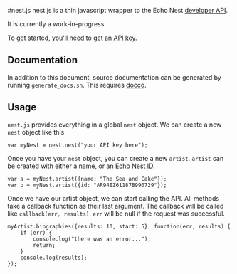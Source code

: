 #nest.js 
nest.js is a thin javascript wrapper to the Echo Nest 
[developer API](http://developer.echonest.com).

It is currently a work-in-progress.

To get started, [you'll need to get an API key](http://developer.echonest.com/account/register).

## Documentation
In addition to this document, source documentation can be generated
by running `generate_docs.sh`. This requires [docco](http://jashkenas.github.com/docco/).

## Usage
`nest.js` provides everything in a global `nest` object. We can create
a new `nest` object like this

`var myNest = nest.nest("your API key here");`

Once you have your `nest` object, you can create a new `artist`. `artist` can
be created with either a name, or an [Echo Nest ID](http://developer.echonest.com/docs/v4/index.html#identifiers).

    var a = myNest.artist({name: "The Sea and Cake"});
    var b = myNest.artist({id: "AR94EZ61187B990729"});

Once we have our artist object, we can start calling the API. All methods take a
callback function as their last argument. The callback will be called like `callback(err, results)`. `err` will be null if the request was successful.

    myArtist.biographies({results: 10, start: 5}, function(err, results) {
        if (err) {
            console.log("there was an error...");
            return;
        }
        console.log(results);
    });
